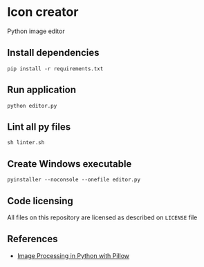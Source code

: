 # Icon creator

Python image editor

## Install dependencies

```shell
pip install -r requirements.txt
```

## Run application

```shell
python editor.py
```

## Lint all py files

```shell
sh linter.sh
```

## Create Windows executable

```shell
pyinstaller --noconsole --onefile editor.py
```

## Code licensing

All files on this repository are licensed as described on `LICENSE` file

## References

* [Image Processing in Python with Pillow](https://auth0.com/blog/image-processing-in-python-with-pillow)
